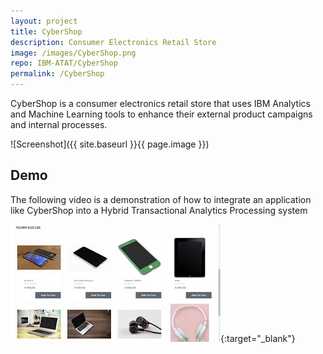 ```yaml
---
layout: project
title: CyberShop
description: Consumer Electronics Retail Store
image: /images/CyberShop.png
repo: IBM-ATAT/CyberShop
permalink: /CyberShop
---
```


CyberShop is a consumer electronics retail store that uses IBM Analytics and Machine Learning tools to enhance their external product campaigns and internal processes.

![Screenshot]({{ site.baseurl }}{{ page.image }})

## Demo

The following video is a demonstration of how to integrate an application like CyberShop into a Hybrid Transactional Analytics Processing system

[![CyberShop Munich Demo Video](images/CyberShop-video-thumbnail.jpg)](https://www.youtube.com/watch?v=0yq87nD38aI){:target="_blank"}